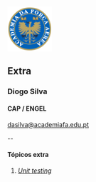 <img src="img/afa.png" height="100">


## Extra

### Diogo Silva
####  CAP / ENGEL
dasilva@academiafa.edu.pt

<!-- .slide: data-background="Cornsilk" id="extra" -->

--

#### Tópicos extra

1. [*Unit testing*](https://www.loom.com/share/3521842e0c404566962abba4f530a1b1)

